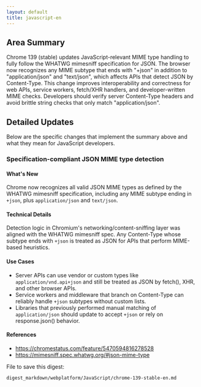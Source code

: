 ```yaml
---
layout: default
title: javascript-en
---
```


## Area Summary

Chrome 139 (stable) updates JavaScript-relevant MIME type handling to fully follow the WHATWG mimesniff specification for JSON. The browser now recognizes any MIME subtype that ends with "+json" in addition to "application/json" and "text/json", which affects APIs that detect JSON by Content-Type. This change improves interoperability and correctness for web APIs, service workers, fetch/XHR handlers, and developer-written MIME checks. Developers should verify server Content-Type headers and avoid brittle string checks that only match "application/json".

## Detailed Updates

Below are the specific changes that implement the summary above and what they mean for JavaScript developers.

### Specification-compliant JSON MIME type detection

#### What's New
Chrome now recognizes all valid JSON MIME types as defined by the WHATWG mimesniff specification, including any MIME subtype ending in `+json`, plus `application/json` and `text/json`.

#### Technical Details
Detection logic in Chromium's networking/content-sniffing layer was aligned with the WHATWG mimesniff spec. Any Content-Type whose subtype ends with `+json` is treated as JSON for APIs that perform MIME-based heuristics.

#### Use Cases
- Server APIs can use vendor or custom types like `application/vnd.api+json` and still be treated as JSON by fetch(), XHR, and other browser APIs.
- Service workers and middleware that branch on Content-Type can reliably handle `+json` subtypes without custom lists.
- Libraries that previously performed manual matching of `application/json` should update to accept `+json` or rely on response.json() behavior.

#### References
- https://chromestatus.com/feature/5470594816278528
- https://mimesniff.spec.whatwg.org/#json-mime-type

File to save this digest:
```text
digest_markdown/webplatform/JavaScript/chrome-139-stable-en.md
